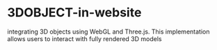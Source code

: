 # 3DOBJECT-in-website
 integrating 3D objects using WebGL and Three.js. This implementation allows users to interact with fully rendered 3D models
